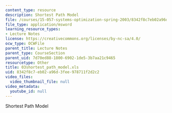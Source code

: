 ```yaml
---
content_type: resource
description: Shortest Path Model
file: /courses/15-057-systems-optimization-spring-2003/8342f8c7eb02a96d3fee978711f2d2c2_03shortest_path_model.xls
file_type: application/msword
learning_resource_types:
- Lecture Notes
license: https://creativecommons.org/licenses/by-nc-sa/4.0/
ocw_type: OCWFile
parent_title: Lecture Notes
parent_type: CourseSection
parent_uid: 7d70ed88-1800-6902-1de5-3b7aa21c9465
resourcetype: Other
title: 03shortest_path_model.xls
uid: 8342f8c7-eb02-a96d-3fee-978711f2d2c2
video_files:
  video_thumbnail_file: null
video_metadata:
  youtube_id: null
---
```

Shortest Path Model